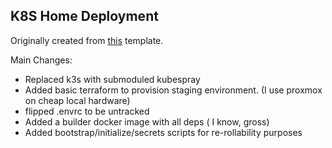 
## K8S Home Deployment
Originally created from [this](https://github.com/k8s-at-home/template-cluster-k3s) template.

Main Changes:
 - Replaced k3s with submoduled kubespray
 - Added basic terraform to provision staging environment. (I use proxmox on cheap local hardware)
 - flipped .envrc to be untracked
 - Added a builder docker image with all deps ( I know, gross)
 - Added bootstrap/initialize/secrets scripts for re-rollability purposes
